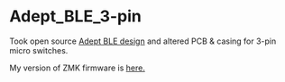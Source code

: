 # Adept_BLE_3-pin

Took open source [Adept BLE design](https://github.com/taichan1113/AdeptBLE) and altered PCB &amp; casing for 3-pin micro switches.

My version of ZMK firmware is [here.](https://github.com/kaihchang/zmk-config-adept)